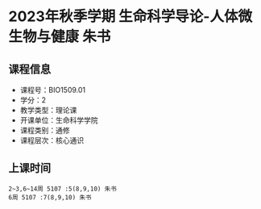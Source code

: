 # 2023年秋季学期 生命科学导论-人体微生物与健康 朱书






## 课程信息

- 课程号：BIO1509.01
- 学分：2
- 教学类型：理论课
- 开课单位：生命科学学院
- 课程类别：通修
- 课程层次：核心通识

## 上课时间

```
2~3,6~14周 5107 :5(8,9,10) 朱书
6周 5107 :7(8,9,10) 朱书
```


